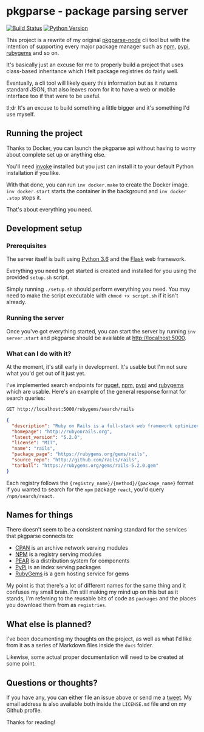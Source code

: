 # pkgparse - package parsing server

[![Build Status](https://travis-ci.org/marcus-crane/pkgparse.svg?branch=master)](https://travis-ci.org/marcus-crane/pkgparse)
[![Python Version](https://img.shields.io/badge/python-3.6-blue.svg)](https://python.org)

This project is a rewrite of my original [pkgparse-node](https://github.com/marcus-crane/pkgparse-node) cli tool but with the intention of supporting every major package manager such as [npm](https://www.npmjs.com/), [pypi](https://pypi.org/), [rubygems](https://rubygems.org) and so on.

It's basically just an excuse for me to properly build a project that uses class-based inheritance which I felt package registries do fairly well.

Eventually, a cli tool will likely query this information but as it returns standard JSON, that also leaves room for it to have a web or mobile interface too if that were to be useful.

tl;dr It's an excuse to build something a little bigger and it's something I'd use myself.

## Running the project

Thanks to Docker, you can launch the pkgparse api without having to worry 
about complete set up or anything else.
 
You'll need [invoke](http://www.pyinvoke.org) installed but you just can 
install it to your default Python installation if you like.

With that done, you can run `inv docker.make` to create the Docker image. 
`inv docker.start` starts the container in the background and `inv docker
.stop` stops it.

That's about everything you need.

## Development setup

### Prerequisites

The server itself is built using [Python 3.6](https://www.python.org/downloads/release/python-360/) and the [Flask](http://flask.pocoo.org/) web framework.

Everything you need to get started is created and installed for you using the provided `setup.sh` script.

Simply running `./setup.sh` should perform everything you need. You may need to make the script executable with `chmod +x script.sh` if it isn't already.

### Running the server

Once you've got everything started, you can start the server by running `inv server.start` and pkgparse should be available at [http://localhost:5000](http://localhost:5000).

### What can I do with it?

At the moment, it's still early in development. It's usable but I'm not sure what you'd get out of it just yet.

I've implemented search endpoints for [nuget](https://www.nuget.org/), [npm](https://www.npmjs.com/), [pypi](https://pypi.org/) and [rubygems](https://rubygems.org) which are usable. Here's an example of the general response format for search queries:

```bash
GET http://localhost:5000/rubygems/search/rails
```

```json
{
  "description": "Ruby on Rails is a full-stack web framework optimized for programmer happiness and sustainable productivity. It encourages beautiful code by favoring convention over configuration.",
  "homepage": "http://rubyonrails.org",
  "latest_version": "5.2.0",
  "license": "MIT",
  "name": "rails",
  "package_page": "https://rubygems.org/gems/rails",
  "source_repo": "http://github.com/rails/rails",
  "tarball": "https://rubygems.org/gems/rails-5.2.0.gem"
}
```

Each registry follows the `{registry_name}/{method}/{package_name}` format if you wanted to search for the `npm` package `react`, you'd query `/npm/search/react`.

## Names for things

There doesn't seem to be a consistent naming standard for the services that pkgparse connects to:

* [CPAN](https://www.cpan.org/) is an archive network serving modules
* [NPM](https://npmjs.org) is a registry serving modules
* [PEAR](https://pear.php.net/) is a distribution system for components
* [PyPi](https://pypi.org/) is an index serving packages
* [RubyGems](https://rubygems.org/) is a gem hosting service for gems

My point is that there's a lot of different names for the same thing and it confuses my small brain. I'm still making my mind up on this but as it stands, I'm referring to the reusable bits of code as `packages` and the places you download them from as `registries`.

## What else is planned?

I've been documenting my thoughts on the project, as well as what I'd like from it as a series of Markdown files inside the `docs` folder.

Likewise, some actual proper documentation will need to be created at some point.

## Questions or thoughts?

If you have any, you can either file an issue above or send me a [tweet](https://twitter.com/sentreh). My email address is also available both inside the `LICENSE.md` file and on my Github profile.

Thanks for reading! 